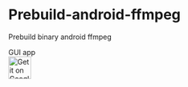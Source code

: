 # Prebuild-android-ffmpeg
Prebuild binary android ffmpeg

GUI app
</br>
<a href='https://play.google.com/store/apps/details?id=org.ffmpeg.gui&pcampaignid=MKT-Other-global-all-co-prtnr-py-PartBadge-Mar2515-1'><img alt='Get it on Google Play' src='https://play.google.com/intl/en_us/badges/images/generic/en_badge_web_generic.png'  height='45' ></a>
